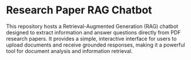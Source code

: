 # Research Paper RAG Chatbot
This repository hosts a Retrieval-Augmented Generation (RAG) chatbot designed to extract information and answer questions directly from PDF research papers. It provides a simple, interactive interface for users to upload documents and receive grounded responses, making it a powerful tool for document analysis and information retrieval.

